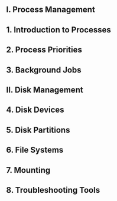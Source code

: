 ## <a name="i-process-management"></a>I. Process Management
## <a name="1-introduction-to-processes"></a>1. Introduction to Processes
## <a name="2-process-priorities"></a>2. Process Priorities
## <a name="3-background-jobs"></a>3. Background Jobs
## <a name="ii-disk-management"></a>II. Disk Management
## <a name="4-disk-devices"></a>4. Disk Devices
## <a name="5-disk-partitions"></a>5. Disk Partitions
## <a name="6-file-systems"></a>6. File Systems
## <a name="7-mounting"></a>7. Mounting
## <a name="8-troubleshooting-tools"></a>8. Troubleshooting Tools
